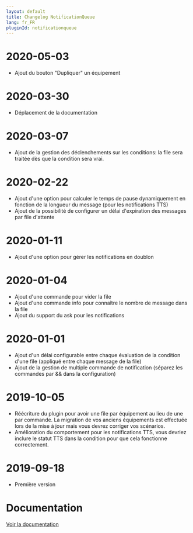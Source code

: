 ```yaml
---
layout: default
title: Changelog NotificationQueue
lang: fr_FR
pluginId: notificationqueue
---
```


# 2020-05-03

- Ajout du bouton "Dupliquer" un équipement

# 2020-03-30

- Déplacement de la documentation

# 2020-03-07

- Ajout de la gestion des déclenchements sur les conditions: la file sera traitée dès que la condition sera vrai.

# 2020-02-22

- Ajout d'une option pour calculer le temps de pause dynamiquement en fonction de la longueur du message (pour les notifications TTS)
- Ajout de la possibilité de configurer un délai d'expiration des messages par file d'attente

# 2020-01-11

- Ajout d'une option pour gérer les notifications en doublon

# 2020-01-04

- Ajout d'une commande pour vider la file
- Ajout d'une commande info pour connaître le nombre de message dans la file
- Ajout du support du ask pour les notifications

# 2020-01-01

- Ajout d'un délai configurable entre chaque évaluation de la condition d'une file (appliqué entre chaque message de la file)
- Ajout de la gestion de multiple commande de notification (séparez les commandes par && dans la configuration)

# 2019-10-05

- Réécriture du plugin pour avoir une file par équipement au lieu de une par commande. La migration de vos anciens équipements est effectuée lors de la mise à jour mais vous devrez corriger vos scénarios.
- Amélioration du comportement pour les notifications TTS, vous devriez inclure le statut TTS dans la condition pour que cela fonctionne correctement.

# 2019-09-18

- Première version

# Documentation

[Voir la documentation]({{site.baseurl}}/{{page.pluginId}}/{{page.lang}})
